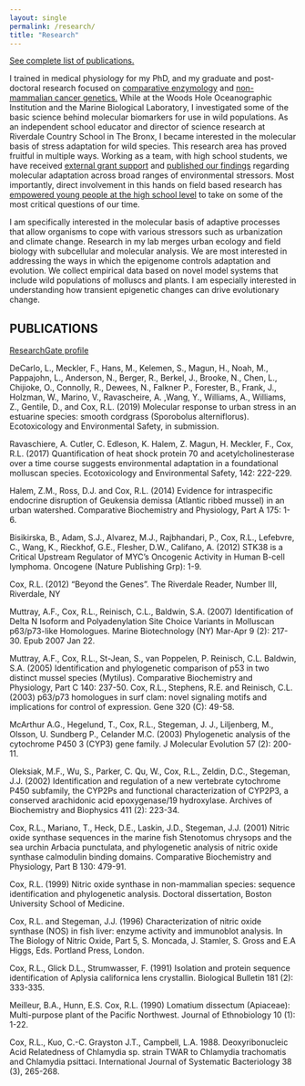 ```yaml
---
layout: single
permalink: /research/
title: "Research"
---
```

[See complete list of publications.](#publications)

I trained in medical physiology for my PhD, and my graduate and post-doctoral research focused on [comparative enzymology](https://www.researchgate.net/publication/11661860_Nitric_oxide_synthase_sequences_in_the_marine_fish_Stenotomus_chrysops_and_the_sea_urchin_Arbacia_punctulata_and_phylogenetic_analysis_of_nitric_oxide_synthase_calmodulin-binding_domains) and [non-mammalian cancer genetics.](https://www.researchgate.net/publication/9027427_p6373_homologues_in_surf_clam_Novel_signaling_motifs_and_implications_for_control_of_expression) While at the Woods Hole Oceanographic Institution and the Marine Biological Laboratory, I investigated some of the basic science behind molecular biomarkers for use in wild populations. As an independent school educator and director of science research at Riverdale Country School in The Bronx, I became interested in the molecular basis of stress adaptation for wild species. This research area has proved fruitful in multiple ways. Working as a team, with high school students, we have received [external grant support](http://blogs.riverdale.edu/news/2013/06/04/two-juniors-receive-research-grant-from-the-marjot-foundation/) and [published our findings](https://www.researchgate.net/publication/262224972_Evidence_for_intraspecific_endocrine_disruption_of_Geukensia_demissa_Atlantic_ribbed_mussel_in_an_urban_watershed) regarding molecular adaptation across broad ranges of environmental stressors. Most importantly, direct involvement in this hands on field based research has [empowered young people at the high school level](http://www.theriverdalereview.com/home/2019/5/28/riverdales-aspiring-scientists-take-advantage-of-research-opportunities) to take on some of the most critical questions of our time.  

I am specifically interested in the molecular basis of adaptive processes that allow organisms to cope with various stressors such as urbanization and climate change. Research in my lab merges urban ecology and field biology with subcellular and molecular analysis. We are most interested in addressing the ways in which the epigenome controls adaptation and evolution. We collect empirical data based on novel model systems that include wild populations of molluscs and plants. I am especially interested in understanding how transient epigenetic changes can drive evolutionary change.

## PUBLICATIONS

[ResearchGate profile](https://www.researchgate.net/profile/Rachel_Cox22)

DeCarlo, L., Meckler, F., Hans, M.,  Kelemen, S., Magun, H., Noah, M., Pappajohn, L., Anderson, N., Berger, R., Berkel, J., Brooke, N., Chen, L., Chijioke, O., Connolly, R., Dewees, N., Falkner P., Forester, B., Frank, J., Holzman, W., Marino, V., Ravascheire, A. ,Wang, Y., Williams, A., Williams, Z., Gentile, D., and Cox, R.L. (2019) Molecular response to urban stress in an estuarine species: smooth cordgrass (Sporobolus alterniflorus). Ecotoxicology and Environmental Safety, in submission.

Ravaschiere, A. Cutler, C. Edleson, K. Halem, Z. Magun, H. Meckler, F., Cox, R.L. (2017) Quantification of heat shock protein 70 and acetylcholinesterase over a time course suggests environmental adaptation in a foundational molluscan species. Ecotoxicology and Environmental Safety, 142: 222-229.

Halem, Z.M., Ross, D.J. and Cox, R.L. (2014) Evidence for intraspecific endocrine disruption of Geukensia demissa (Atlantic ribbed mussel) in an urban watershed. Comparative Biochemistry and Physiology, Part A 175: 1-6.

Bisikirska, B., Adam, S.J., Alvarez, M.J., Rajbhandari, P., Cox, R.L., Lefebvre, C., Wang, K., Rieckhof, G.E., Flesher, D.W., Califano, A. (2012) STK38 is a Critical Upstream Regulator of MYC’s Oncogenic Activity in Human B-cell lymphoma. Oncogene (Nature Publishing Grp): 1-9.

Cox, R.L. (2012) “Beyond the Genes”. The Riverdale Reader, Number III, Riverdale, NY

Muttray, A.F., Cox, R.L., Reinisch, C.L., Baldwin, S.A. (2007) Identification of Delta N Isoform and Polyadenylation Site Choice Variants in Molluscan p63/p73-like Homologues. Marine Biotechnology (NY) Mar-Apr 9 (2): 217-30. Epub 2007 Jan 22.

Muttray, A.F., Cox, R.L., St-Jean, S., van Poppelen, P. Reinisch, C.L. Baldwin, S.A. (2005) Identification and phylogenetic comparison of p53 in two distinct mussel species (Mytilus). Comparative Biochemistry and Physiology, Part C 140: 237-50.
Cox, R.L., Stephens, R.E. and Reinisch, C.L. (2003) p63/p73 homologues in surf clam: novel signaling motifs and implications for control of expression. Gene 320 (C): 49-58.

McArthur A.G., Hegelund, T., Cox, R.L., Stegeman, J. J., Liljenberg, M., Olsson, U. Sundberg P., Celander M.C. (2003) Phylogenetic analysis of the cytochrome P450 3 (CYP3) gene family. J Molecular Evolution 57 (2): 200-11.

Oleksiak, M.F., Wu, S., Parker, C. Qu, W., Cox, R.L., Zeldin, D.C., Stegeman, J.J. (2002) Identification and regulation of a new vertebrate cytochrome P450 subfamily, the CYP2Ps and functional characterization of CYP2P3, a conserved arachidonic acid epoxygenase/19 hydroxylase. Archives of Biochemistry and Biophysics 411 (2): 223-34.

Cox, R.L., Mariano, T., Heck, D.E., Laskin, J.D., Stegeman, J.J. (2001) Nitric oxide synthase sequences in the marine fish Stenotomus chrysops and the sea urchin Arbacia punctulata, and phylogenetic analysis of nitric oxide synthase calmodulin binding domains. Comparative Biochemistry and Physiology, Part B 130: 479-91.

Cox, R.L. (1999) Nitric oxide synthase in non-mammalian species: sequence identification and phylogenetic analysis. Doctoral dissertation, Boston University School of Medicine.

Cox, R.L. and Stegeman, J.J. (1996) Characterization of nitric oxide synthase (NOS) in fish liver: enzyme activity and immunoblot analysis. In The Biology of Nitric Oxide, Part 5, S. Moncada, J. Stamler, S. Gross and E.A Higgs, Eds. Portland Press, London.

Cox, R.L., Glick D.L., Strumwasser, F. (1991) Isolation and protein sequence identification of Aplysia californica lens crystallin. Biological Bulletin 181 (2): 333-335.

Meilleur, B.A., Hunn, E.S. Cox, R.L. (1990) Lomatium dissectum (Apiaceae): Multi-purpose plant of the Pacific Northwest. Journal of Ethnobiology 10 (1): 1-22.

Cox, R.L., Kuo, C.-C. Grayston J.T., Campbell, L.A. 1988. Deoxyribonucleic Acid Relatedness of Chlamydia sp. strain TWAR to Chlamydia trachomatis and Chlamydia psittaci. International Journal of Systematic Bacteriology 38 (3), 265-268.
